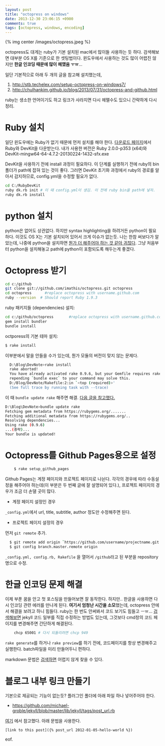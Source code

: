 ```yaml
---
layout: post
title: "octopress on windows"
date: 2013-12-30 23:06:15 +0900
comments: true
tags: [octopress, windows, encoding]
---
```


{% img center /images/octopress.jpeg %}

octopress도 대게는 ruby가 기본 설치된 mac에서 많이들 사용하는 듯 하다. 검색해보면 대부분 OS X를 기준으로 한 셋팅법이다. 윈도우에서 사용하는 것도 많이 어렵진 않지만 **한글 인코딩 때문에 많이 헤맸음 ㅜㅠ**...

일단 기본적으로 아래 두 개의 글을 참고해 설치했는데,

1. http://stb.techelex.com/setup-octopress-on-windows7/
2. http://chulhankim.github.io/blog/2013/07/31/octopress-and-github.html

ruby는 생소한 언어이기도 하고 링크가 사라지면 다시 헤맬수도 있으니 간략하게 다시 정리.

# Ruby 설치

일단 윈도우에는 Ruby가 없기 때문에 먼저 설치를 해야 한다.
[다운로드 페이지](http://rubyinstaller.org/downloads/)에서 Ruby와 DevKit을 다운받는다. 
내가 사용한 버전은 Ruby 2.0.0-p353 (x64)와 DevKit-mingw64-64-4.7.2-20130224-1432-sfx.exe

DevKit을 사용하기 전에 install 과정이 필요하다. 이 단계를 실행하기 전에 ruby의 bin 폴더가 path에 잡혀 있는 것이 좋다. 그러면 DevKit 초기화 과정에서 ruby의 경로를 알아서 감지하므로, config.yml을 수정할 필요가 없다. 

```bash
cd C:/RubyDevKit
ruby dk.rb init # 이 때 config.yml이 생김. 이 전에 ruby bin을 path에 넣자.
ruby dk.rb install
```

# python 설치

python은 없어도 상관없다. 하지만 syntax highlighting을 하려거든 python이 필요하다. 이것도 OS X는 기본 설치되어 있어서 크게 이슈가 없는듯. 나는 한참 써보다가 알았는데, 나중에 python을 설치하면 [뭔가 더 해주어야 하는 것 같아 귀찮다](https://github.com/imathis/octopress/issues/262). 그냥 처음부터 python을 설치해놓고 path에 python이 포함되도록 해두는게 좋겠다. 

# Octopress 받기

```bash
cd c:/github
git clone git://github.com/imathis/octopress.git octopress 
cd octopress      #replace octopress with username.github.com  
ruby --version  # Should report Ruby 1.9.3
```

ruby 패키지들 (dependencies) 설치:

```bash
cd c:/github/octopress       #replace octopress with username.github.com
gem install bundler
bundle install
```
octporess의 기본 테마 설치:

```bash
$ rake install
```

이부분에서 말을 안들을 수가 있는데, 뭔가 모듈의 버전이 맞지 않는 문제다.

```bash
  D:\Blog\DevNote>rake install
  rake aborted!
  You have already activated rake 0.9.6, but your Gemfile requires rake 0.9.2.2. P
  repending `bundle exec` to your command may solve this.
  D:/Blog/DevNote/Rakefile:2:in `<top (required)>'
  (See full trace by running task with --trace)
```

이 때 `bundle update rake` 해주면 해결. [다음 글을 참고했다.](http://stackoverflow.com/questions/6080040/you-have-already-activated-rake-0-9-0-but-your-gemfile-requires-rake-0-8-7)

```bash
D:\Blog\DevNote>bundle update rake
Fetching gem metadata from https://rubygems.org/.......
Fetching additional metadata from https://rubygems.org/..
Resolving dependencies...
Using rake (0.9.6)
...(중략)...
Your bundle is updated!
```

# Octopress를 Github Pages용으로 설정

```bash
    $ rake setup_github_pages
```

Github Pages는 계정 페이지와 프로젝트 페이지로 나뉜다.
각각의 경우에 따라 수동설정을 해주어야 하는데(이 부분은 두 번째 글에 잘 설명되어 있다.), 프로젝트 페이지의 경우가 조금 더 손댈 곳이 많다.

* 계정 페이지 설정인 경우

`_config.yml`에서 url, title, subtitle, author 정도만 수정해주면 된다.

* 프로젝트 페이지 설정의 경우

먼저 `git remote` 추가.

```bash
  $ git remote add origin `https://github.com/username/projectname.git
  $ git config branch.master.remote origin
```

`_config.yml, config.rb, Rakefile` 을 열어서 `/github`라고 된 부분을 repository 명으로 수정.

# 한글 인코딩 문제 해결

이제 부푼 꿈을 안고 첫 포스팅을 만들어보면 잘 동작한다. 
하지만.. 한글을 사용하면 다시 인코딩 관련 에러를 만나게 된다. 
**여기서 엄청난 시간을 소모**했는데, octopress 안에서 해결을 보려고 하니 힘들다. ruby는 한 번도 안써봐서 코드 보기도 힘들고 ㅡㅠ...
[검색해보면](http://www.qstata.com/blog/2013/06/20/rake-generate-utf-8-errors-on-windows/) jekyll 코드 일부를 직접 수정하는 방법도 있는데,
그것보다 cmd창의 코드 페이지를 변경해주면 간단하게 해결된다. 

```bash
    chcp 65001 # 다시 되돌리려면 chcp 949
```

`rake generate`를 하거나 `rake preview`를 하기 전에, 코드페이지를 항상 변경해주고 실행한다. batch파일을 미리 만들어두니 편하다.

markdown 문법은 [검색하면](https://github.com/adam-p/markdown-here/wiki/Markdown-Cheatsheet) 어렵지 않게 찾을 수 있다. 

# 블로그 내부 링크 만들기

기본으로 제공되는 기능이 없는듯? 플러그인 폴더에 아래 파일 하나 넣어주어야 한다.

* https://github.com/michael-groble/jekyll/blob/master/lib/jekyll/tags/post_url.rb

[여기](http://kqueue.org/blog/2012/01/05/hello-world/#internal-post-linking) 에서 참고했다. 아래 문법을 사용한다.

```
[link to this post]({% post_url 2012-01-05-hello-world %})
```

eof.

